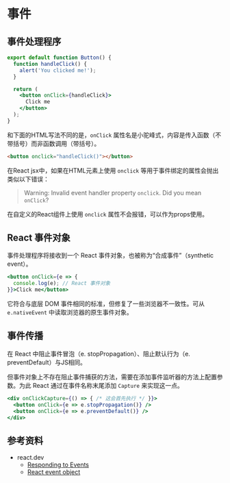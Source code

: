 # 事件
## 事件处理程序

```jsx
export default function Button() {
  function handleClick() {
    alert('You clicked me!');
  }

  return (
    <button onClick={handleClick}>
      Click me
    </button>
  );
}
```
和下面的HTML写法不同的是，`onClick` 属性名是小驼峰式，内容是传入函数（不带括号）而非函数调用（带括号）。
```html
<button onclick="handleClick()"></button>
```

在React jsx中，如果在HTML元素上使用 `onclick` 等用于事件绑定的属性会抛出类似以下错误：  
> Warning: Invalid event handler property `onclick`. Did you mean `onClick`?

在自定义的React组件上使用 `onclick` 属性不会报错，可以作为props使用。

## React 事件对象

事件处理程序将接收到一个 React 事件对象，也被称为“合成事件”（synthetic event）。

```jsx
<button onClick={e => {
  console.log(e); // React 事件对象
}}>Click me</button>
```

它符合与底层 DOM 事件相同的标准，但修复了一些浏览器不一致性。可从 `e.nativeEvent` 中读取浏览器的原生事件对象。

## 事件传播

在 React 中阻止事件冒泡（e. stopPropagation）、阻止默认行为（e. preventDefault）与JS相同。

但事件对象上不存在阻止事件捕获的方法，需要在添加事件监听器的方法上配置参数。为此 React 通过在事件名称末尾添加 `Capture` 来实现这一点。

```jsx
<div onClickCapture={() => { /* 这会首先执行 */ }}>
  <button onClick={e => e.stopPropagation()} />
  <button onClick={e => e.preventDefault()} />
</div>
```

## 参考资料

- react.dev
  - [Responding to Events](https://18.react.dev/learn/responding-to-events)
  - [React event object](https://18.react.dev/reference/react-dom/components/common#react-event-object)